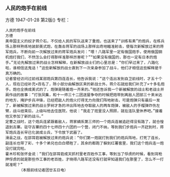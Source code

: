 ### 人民的炮手在前线
方德
1947-01-28
第2版()
专栏：

    人民的炮手在前线
    方德
    美帝国主义的奴才蒋介石，不仅给人民的军队送来了重炮，也送来了“训练有素”的炮兵，在练兵场上那样熟练地装卸美式炮，在轰击蒋军的战场上那样出奇地瞄准射击，使每次新解放过来的蒋军炮兵，不断向前一次解放过来的蒋军炮兵发问：“喂！八路军里一定有俄国炮手，使用俄国钢机炮打我们，不然怎么会打得那样准那样厉害呢？”“如果没有俄国的，那也一定有日本的炮手。”无论先解放过来的战士怎样解释，在新解放战士们的心里总是：“你们早过来了，八路化啦，谁相信这鬼话！”这些新解放的战士直到下一次亲身参加了战斗，他们才相信这些解释是千真万确的。
    记者曾经访问过前线某部炮兵第四连连长，他告诉我说：“这个连出发到自卫前线时，才五十个人，现在已经补充×百名了，除小部分由解放区来的新战士外，蒋介石就给我们补充了×十多名炮手。炮也全换成美式的了，炮弹是随着炮一齐来的。”他还告诉我一个新被解放的战士和老战士并肩作战的故事：“打张凤集，和十一师三十二团逐屋争夺的时候把炮带到离敌人团部三十来米达的地方，掩护步兵冲锋，已经把敌人的炮火打得无力向我们阵地射击，可是炮弹只有最后一发了，新被解放过来的战士罗树才急的冲出阵地去夺取敌人的两车炮弹，被敌人的手榴弹炸伤左臂，战斗结束后，上级叫他去住医院，他说：“我走了班里没人照顾，就在连队里休养吧。”接着他又参加了新的战斗。”
    定曹之战时，这个炮兵连紧跟着敌人，蒋家嫡系第三师的一个炮兵连被追赶得没有路了，就仓惶退到古寨。驻守古寨的四十七师四十六团的一个营，闭门不纳，等到我们步炮兵一齐赶到时，蒋军炮兵连长早已化装成士兵，下令放下武器了。
    滑县之战，在邵耳砦被解放过来的炮兵说：“你们第一炮就打到我们的炮兵阵地，打死了连长，副连长也带了彩，十多个弟兄也白白牺牲了，其余的都跑了躲到红薯窖里，我们这个炮兵连一炮没打就完啦。
    霍木珍和张怀金说：“我们在邵耳砦成天抓村里老百姓作工事，等到当了俘虏的时候，看到背枪押俘虏的就是那些作工事的老百姓，才晓得八路军还没有打就早知道我们在那里了，怎么不一打就准呢？”
          （本报前线记者团廿五日电）

